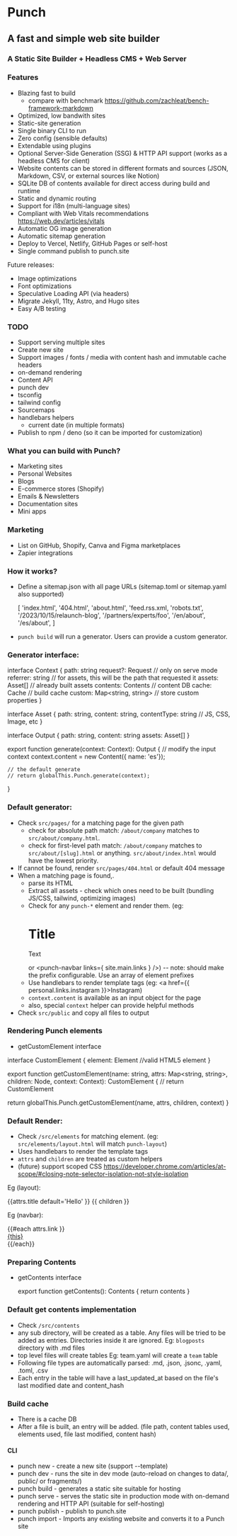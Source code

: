 # Punch

## A fast and simple web site builder

### A Static Site Builder + Headless CMS + Web Server

### Features

* Blazing fast to build
  - compare with benchmark https://github.com/zachleat/bench-framework-markdown
* Optimized, low bandwith sites
* Static-site generation
* Single binary CLI to run
* Zero config (sensible defaults)
* Extendable using plugins
* Optional Server-Side Generation (SSG) & HTTP API support (works as a headless CMS for client)
* Website contents can be stored in different formats and sources (JSON, Markdown, CSV, or external sources like Notion)
* SQLite DB of contents available for direct access during build and runtime
* Static and dynamic routing
* Support for i18n (multi-language sites)
* Compliant with Web Vitals recommendations https://web.dev/articles/vitals
* Automatic OG image generation
* Automatic sitemap generation
* Deploy to Vercel, Netlify, GitHub Pages or self-host
* Single command publish to punch.site

Future releases:
* Image optimizations
* Font optimizations
* Speculative Loading API (via headers)
* Migrate Jekyll, 11ty, Astro, and Hugo sites
* Easy A/B testing

### TODO

* Support serving multiple sites
* Create new site
* Support images / fonts / media with content hash and immutable cache headers
* on-demand rendering
* Content API
* punch dev
* tsconfig
* tailwind config
* Sourcemaps
* handlebars helpers
  - current date (in multiple formats)
* Publish to npm / deno (so it can be imported for customization)

### What you can build with Punch?

* Marketing sites
* Personal Websites
* Blogs
* E-commerce stores (Shopify)
* Emails & Newsletters
* Documentation sites
* Mini apps

### Marketing

* List on GitHub, Shopify, Canva and Figma marketplaces
* Zapier integrations

### How it works?

* Define a sitemap.json with all page URLs (sitemap.toml or sitemap.yaml also supported)

  [
    'index.html',
    '404.html',
    'about.html',
		'feed.rss.xml,
    'robots.txt',
    '/2023/10/15/relaunch-blog',
    '/partners/experts/foo',
    '/en/about',
    '/es/about',
  ]

* `punch build` will run a generator. Users can provide a custom generator.

### Generator interface:

  interface Context {
    path: string
    request?: Request  // only on serve mode
    referrer: string // for assets, this will be the path that requested it
    assets: Asset[] // already built assets
    contents: Contents // content DB
		cache: Cache // build cache
		custom: Map<string, string> // store custom properties
  }

  interface Asset {
    path: string,
    content: string,
    contentType: string // JS, CSS, Image, etc
  }

  interface Output {
    path: string,
    content: string
    assets: Asset[]
  }

  export function generate(context: Context): Output {
    // modify the input context
    context.content = new Content({ name: 'es'});

    // the default generate
    // return globalThis.Punch.generate(context);
  }

### Default generator:

- Check `src/pages/` for a matching page for the given path
  - check for absolute path match: `/about/company` matches to `src/about/company.html`.
  - check for first-level path match: `/about/company` matches to `src/about/[slug].html` or anything. `src/about/index.html` would have the lowest priority.
- If cannot be found, render `src/pages/404.html` or default 404 message
- When a matching page is found,.
  - parse its HTML
  - Extract all assets -  check which ones need to be built (bundling JS/CSS, tailwind, optimizing images)
  - Check for any `punch-*` element and render them. (eg: <punch-layout><h1>Title</h1><p>Text</p></punch-layout> or <punch-navbar links={ site.main.links } />)
    -- note: should make the prefix configurable. Use an array of element prefixes
  - Use handlebars to render template tags (eg: <a href={{ personal.links.instagram }}>Instagram</a>)
  - `context.content` is available as an input object for the page
  - also, special `context` helper can provide helpful methods
- Check `src/public` and copy all files to output

### Rendering Punch elements

- getCustomElement interface

interface CustomElement {
  element: Element //valid HTML5 element
}

export function getCustomElement(name: string, attrs: Map<string, string>, children: Node, context: Context): CustomElement {
  // return CustomElement

  return globalThis.Punch.getCustomElement(name, attrs, children, context)
}

### Default Render:

- Check `/src/elements` for matching element. (eg: `src/elements/layout.html` will match `punch-layout`)
- Uses handlebars to render the template tags
- `attrs` and `children` are treated as custom helpers
- (future) support scoped CSS https://developer.chrome.com/articles/at-scope/#closing-note-selector-isolation-not-style-isolation

Eg (layout):

<html>
  <head>
    <titile>{{attrs.title default='Hello' }}</title>
  </head>
  <body>
    {{ children }}
  </body>
</html>

Eg (navbar):

<div>
	{{#each attrs.link }}
  		<div><a href="#">{this}</a></div>
	{{/each}}
</div>

### Preparing Contents

- getContents interface

	export function getContents(): Contents {
		return contents
	}

### Default get contents implementation

- Check `/src/contents`
- any sub directory, will be created as a table. Any files will be tried to be added as entries. Directories inside it are ignored. Eg: `blogposts` directory with .md files
- top level files will create tables Eg: team.yaml will create a `team` table
- Following file types are automatically parsed: .md, .json, .jsonc, .yaml, .toml, .csv
- Each entry in the table will have a last_updated_at based on the file's last modified date and content_hash

### Build cache

- There is a cache DB
- After a file is built, an entry will be added. (file path, content tables used, elements used, file last modified, content hash)

#### CLI

* punch new - create a new site (support --template)
* punch dev - runs the site in dev mode (auto-reload on changes to data/, public/ or fragments/)
* punch build - generates a static site suitable for hosting
* punch serve - serves the static site in production mode with on-demand rendering and HTTP API (suitable for self-hosting)
* punch publish - publish to punch.site
* punch import - Imports any existing website and converts it to a Punch site
